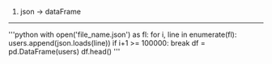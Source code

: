 1. json -> dataFrame
-----------------------
'''python
with open('file_name.json') as fl:
    for i, line in enumerate(fl):
        users.append(json.loads(line))
        if i+1 >= 100000:
            break
df = pd.DataFrame(users)
df.head()
'''
